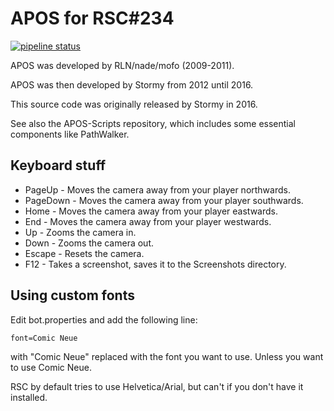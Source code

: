 APOS for RSC#234
================
[![pipeline status](https://gitlab.com/open-runescape-classic/APOS/badges/master/pipeline.svg)](https://gitlab.com/open-runescape-classic/APOS/-/commits/master)

APOS was developed by RLN/nade/mofo (2009-2011).

APOS was then developed by Stormy from 2012 until 2016.

This source code was originally released by Stormy in 2016.

See also the APOS-Scripts repository, which includes some
essential components like PathWalker.

Keyboard stuff
--------------

* PageUp - Moves the camera away from your player northwards.
* PageDown - Moves the camera away from your player southwards.
* Home - Moves the camera away from your player eastwards.
* End - Moves the camera away from your player westwards.
* Up - Zooms the camera in.
* Down - Zooms the camera out.
* Escape - Resets the camera.
* F12 - Takes a screenshot, saves it to the Screenshots directory.

Using custom fonts
------------------

Edit bot.properties and add the following line:

```
font=Comic Neue
```

with "Comic Neue" replaced with the font you want to use. Unless you
want to use Comic Neue.

RSC by default tries to use Helvetica/Arial, but can't if you don't have it
installed.
